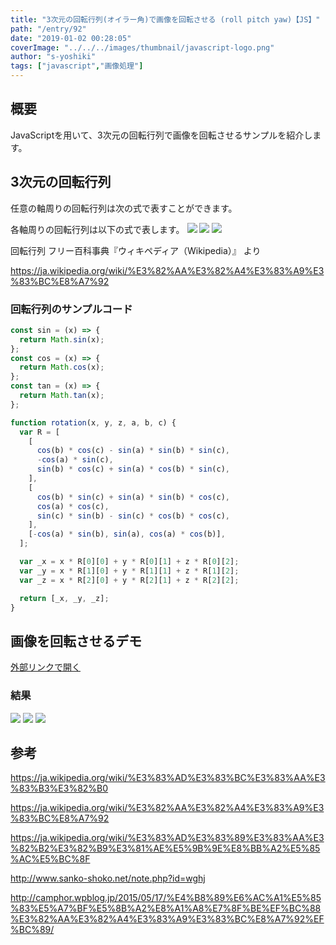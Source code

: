 ```yaml
---
title: "3次元の回転行列(オイラー角)で画像を回転させる (roll pitch yaw)【JS】"
path: "/entry/92"
date: "2019-01-02 00:28:05"
coverImage: "../../../images/thumbnail/javascript-logo.png"
author: "s-yoshiki"
tags: ["javascript","画像処理"]
---
```


## 概要

JavaScriptを用いて、3次元の回転行列で画像を回転させるサンプルを紹介します。

## 3次元の回転行列

任意の軸周りの回転行列は次の式で表すことができます。

各軸周りの回転行列は以下の式で表します。
<img src="https://wikimedia.org/api/rest_v1/media/math/render/svg/b2ac0ffc248c06b980f77fb9bc38518b9b621394">
<img src="https://wikimedia.org/api/rest_v1/media/math/render/svg/769f03a9eea685228b3b7b86c0d075924da7351a">
<img src="https://wikimedia.org/api/rest_v1/media/math/render/svg/d38d8c8c4e068ef8a0a397ae4a0f385d63246811">

回転行列 フリー百科事典『ウィキペディア（Wikipedia）』 より

<a href="https://ja.wikipedia.org/wiki/%E3%82%AA%E3%82%A4%E3%83%A9%E3%83%BC%E8%A7%92">https://ja.wikipedia.org/wiki/%E3%82%AA%E3%82%A4%E3%83%A9%E3%83%BC%E8%A7%92</a>

### 回転行列のサンプルコード

```js
const sin = (x) => {
  return Math.sin(x);
};
const cos = (x) => {
  return Math.cos(x);
};
const tan = (x) => {
  return Math.tan(x);
};

function rotation(x, y, z, a, b, c) {
  var R = [
    [
      cos(b) * cos(c) - sin(a) * sin(b) * sin(c),
      -cos(a) * sin(c),
      sin(b) * cos(c) + sin(a) * cos(b) * sin(c),
    ],
    [
      cos(b) * sin(c) + sin(a) * sin(b) * cos(c),
      cos(a) * cos(c),
      sin(c) * sin(b) - sin(c) * cos(b) * cos(c),
    ],
    [-cos(a) * sin(b), sin(a), cos(a) * cos(b)],
  ];

  var _x = x * R[0][0] + y * R[0][1] + z * R[0][2];
  var _y = x * R[1][0] + y * R[1][1] + z * R[1][2];
  var _z = x * R[2][0] + y * R[2][1] + z * R[2][2];

  return [_x, _y, _z];
}
```

## 画像を回転させるデモ

<script type="text/javascript" src="https://jsdo.it/blogparts/kdqZ/js"></script>

<a href="http://jsrun.it/s.yoshiki1123/kdqZ">外部リンクで開く</a>

### 結果

<img src="https://pbs.twimg.com/media/Dv1cH3eVAAES9DN.jpg">
<img src="https://pbs.twimg.com/media/Dv1cH3cVYAEv7ud.jpg">
<img src="https://pbs.twimg.com/media/Dv1cH3eVsAApoAG.jpg">

## 参考

<a href="https://ja.wikipedia.org/wiki/%E3%83%AD%E3%83%BC%E3%83%AA%E3%83%B3%E3%82%B0">https://ja.wikipedia.org/wiki/%E3%83%AD%E3%83%BC%E3%83%AA%E3%83%B3%E3%82%B0</a>

<a href="https://ja.wikipedia.org/wiki/%E3%82%AA%E3%82%A4%E3%83%A9%E3%83%BC%E8%A7%92">https://ja.wikipedia.org/wiki/%E3%82%AA%E3%82%A4%E3%83%A9%E3%83%BC%E8%A7%92</a>

<a href="https://ja.wikipedia.org/wiki/%E3%83%AD%E3%83%89%E3%83%AA%E3%82%B2%E3%82%B9%E3%81%AE%E5%9B%9E%E8%BB%A2%E5%85%AC%E5%BC%8F">https://ja.wikipedia.org/wiki/%E3%83%AD%E3%83%89%E3%83%AA%E3%82%B2%E3%82%B9%E3%81%AE%E5%9B%9E%E8%BB%A2%E5%85%AC%E5%BC%8F</a>

<a href="http://www.sanko-shoko.net/note.php?id=wghj">http://www.sanko-shoko.net/note.php?id=wghj</a>

<a href="http://camphor.wpblog.jp/2015/05/17/%E4%B8%89%E6%AC%A1%E5%85%83%E5%A7%BF%E5%8B%A2%E8%A1%A8%E7%8F%BE%EF%BC%88%E3%82%AA%E3%82%A4%E3%83%A9%E3%83%BC%E8%A7%92%EF%BC%89/">http://camphor.wpblog.jp/2015/05/17/%E4%B8%89%E6%AC%A1%E5%85%83%E5%A7%BF%E5%8B%A2%E8%A1%A8%E7%8F%BE%EF%BC%88%E3%82%AA%E3%82%A4%E3%83%A9%E3%83%BC%E8%A7%92%EF%BC%89/</a>

